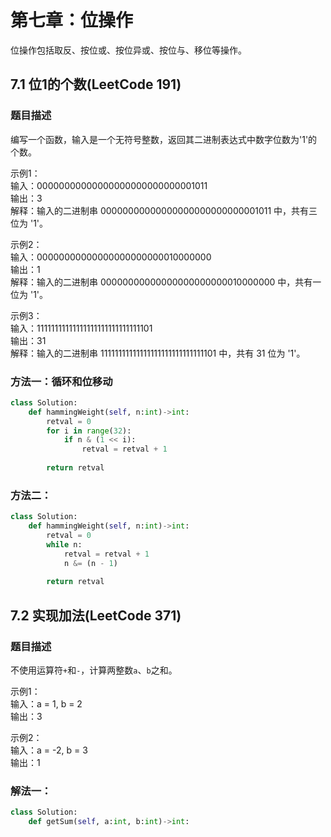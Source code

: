 # 第七章：位操作

位操作包括取反、按位或、按位异或、按位与、移位等操作。

## 7.1 位1的个数(LeetCode 191)

### 题目描述

编写一个函数，输入是一个无符号整数，返回其二进制表达式中数字位数为'1'的个数。

示例1：  
输入：00000000000000000000000000001011  
输出：3  
解释：输入的二进制串 00000000000000000000000000001011 中，共有三位为 '1'。  

示例2：  
输入：00000000000000000000000010000000  
输出：1  
解释：输入的二进制串 00000000000000000000000010000000 中，共有一位为 '1'。  

示例3：  
输入：11111111111111111111111111111101  
输出：31  
解释：输入的二进制串 11111111111111111111111111111101 中，共有 31 位为 '1'。  

### 方法一：循环和位移动

```python
class Solution:
    def hammingWeight(self, n:int)->int:
        retval = 0
        for i in range(32):
            if n & (1 << i):
                retval = retval + 1
                
        return retval
```

### 方法二：

```python
class Solution:
    def hammingWeight(self, n:int)->int:
        retval = 0
        while n:
            retval = retval + 1
            n &= (n - 1)
            
        return retval
```

## 7.2 实现加法(LeetCode 371)

### 题目描述  

不使用运算符`+`和`-`，计算两整数`a`、`b`之和。

示例1：  
输入：a = 1, b = 2  
输出：3  

示例2：  
输入：a = -2, b = 3  
输出：1  

### 解法一：

```python
class Solution:
    def getSum(self, a:int, b:int)->int:
        
```

